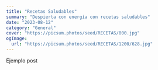 ```yaml
---
title: "Recetas Saludables"
summary: "Despierta con energía con recetas saludables"
date: "2023-08-12"
category: "General"
cover: "https://picsum.photos/seed/RECETAS/800.jpg"
ogImage:
  url: "https://picsum.photos/seed/RECETAS/1200/628.jpg"
---
```


Ejemplo post

